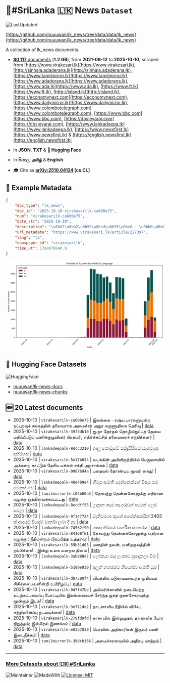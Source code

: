 # 📄#SriLanka 🇱🇰 News `Dataset`

![LastUpdated](https://img.shields.io/badge/last_updated-2025--10--10_12:46:03-green)

[https://github.com/nuuuwan/lk_news/tree/data/data/lk_news](https://github.com/nuuuwan/lk_news/tree/data/data/lk_news)

A collection of lk_news documents.

- [**80,117** documents](https://github.com/nuuuwan/lk_news/tree/data/data/lk_news) (**1.2 GB**), from **2021-09-12** to **2025-10-10**, scraped from [https://www.virakesari.lk](https://www.virakesari.lk), [http://sinhala.adaderana.lk](http://sinhala.adaderana.lk), [https://www.tamilmirror.lk](https://www.tamilmirror.lk), [https://www.adaderana.lk](https://www.adaderana.lk), [https://www.ada.lk](https://www.ada.lk), [https://www.ft.lk](https://www.ft.lk), [http://island.lk](http://island.lk), [https://economynext.com](https://economynext.com), [https://www.dailymirror.lk](https://www.dailymirror.lk), [https://www.colombotelegraph.com](https://www.colombotelegraph.com), [https://www.bbc.com](https://www.bbc.com), [https://dbsjeyaraj.com](https://dbsjeyaraj.com), [https://www.lankadeepa.lk](https://www.lankadeepa.lk), [https://www.newsfirst.lk](https://www.newsfirst.lk) & [https://english.newsfirst.lk](https://english.newsfirst.lk)

- In **JSON**, **TXT** & **🤗 Hugging Face**

- In **සිංහල**, **தமிழ்** & **English**

- 🎓 Cite as **[arXiv:2510.04124](https://arxiv.org/abs/2510.04124) [cs.CL]**

## 📝 Example Metadata

```json
{
    "doc_type": "lk_news",
    "doc_id": "2025-10-10-virakesarilk-ca600e75",
    "num": "virakesarilk-ca600e75",
    "date_str": "2025-10-10",
    "description": "\u0b87\u0bb2\u0b99\u0bcd\u0b95\u0bc8 - \u0bb0\u0bb7\u0bcd\u0baf \u0baa\u0bbe\u0bb0\u0bbe\u0bb3\u0bc1\u0bae\u0ba9\u0bcd\u0bb1 \u0ba8\u0b9f\u0bcd\u0baa\u0bc1\u0bb1\u0bb5\u0bc1\u0b9a\u0bcd \u0b9a\u0b99\u0bcd\u0b95\u0ba4\u0bcd\u0ba4\u0bbf\u0ba9\u0bcd \u0ba4\u0bb2\u0bc8\u0bb5\u0bb0\u0bbe\u0b95 \u0b85\u0bae\u0bc8\u0b9a\u0bcd\u0b9a\u0bb0\u0bcd \u0b85\u0ba8\u0bc1\u0bb0 \u0b95\u0bb0\u0bc1\u0ba3\u0bbe\u0ba4\u0bbf\u0bb2\u0b95 \u0ba4\u0bc6\u0bb0\u0bbf\u0bb5\u0bc1",
    "url_metadata": "https://www.virakesari.lk/article/227397",
    "lang": "ta",
    "newspaper_id": "virakesarilk",
    "time_ut": 1760079840.0
}
```

![Chart](https://raw.githubusercontent.com/nuuuwan/lk_news/refs/heads/data/data/lk_news/docs_by_month_and_lang.png)

## 🤗 Hugging Face Datasets

![HuggingFace](https://img.shields.io/badge/-HuggingFace-FDEE21?style=for-the-badge&logo=HuggingFace)

- [nuuuwan/lk-news-docs](https://huggingface.co/datasets/nuuuwan/lk-news-docs)
- [nuuuwan/lk-news-chunks](https://huggingface.co/datasets/nuuuwan/lk-news-chunks)

## 🆕 20 Latest documents

- 2025-10-10 | `virakesarilk-ca600e75` | இலங்கை - ரஷ்ய பாராளுமன்ற நட்புறவுச் சங்கத்தின் தலைவராக அமைச்சர் அநுர கருணாதிலக தெரிவு | [data](https://github.com/nuuuwan/lk_news/tree/data/data/lk_news/2020s/2025/2025-10-10-virakesarilk-ca600e75)
- 2025-10-10 | `virakesarilk-39f3db10` | ஐ.நா தேர்தல் தொழில்நுட்பத் தேவை மதிப்பீட்டுப் பணிக்குழுவினர் பிரதமர், எதிர்க்கட்சித் தலைவரைச் சந்தித்தனர் | [data](https://github.com/nuuuwan/lk_news/tree/data/data/lk_news/2020s/2025/2025-10-10-virakesarilk-39f3db10)
- 2025-10-10 | `lankadeepalk-9dcc3210` | ගාලු කොටුවේ සමුද්‍රසිරියේ සැඟවුණු අභිරහස | [data](https://github.com/nuuuwan/lk_news/tree/data/data/lk_news/2020s/2025/2025-10-10-lankadeepalk-9dcc3210)
- 2025-10-10 | `virakesarilk-5e17b024` | வடக்கின் அபிவிருத்தியில் பெருமளவில்  அக்கறை காட்டும் தேசிய மக்கள் சக்தி அரசாங்கம் | [data](https://github.com/nuuuwan/lk_news/tree/data/data/lk_news/2020s/2025/2025-10-10-virakesarilk-5e17b024)
- 2025-10-10 | `virakesarilk-0887bd4a` | புதையல் தோண்டிய மூவர் கைது! | [data](https://github.com/nuuuwan/lk_news/tree/data/data/lk_news/2020s/2025/2025-10-10-virakesarilk-0887bd4a)
- 2025-10-10 | `lankadeepalk-48e409e4` | හිටපු ඇමති දෙන්නෙක්ගේ විෂය පථ වෙනස් වේ | [data](https://github.com/nuuuwan/lk_news/tree/data/data/lk_news/2020s/2025/2025-10-10-lankadeepalk-48e409e4)
- 2025-10-10 | `tamilmirrorlk-c04b80a3` | தேசபந்து தென்னகோனுக்கு எதிரான வழக்கு ஒத்திவைக்கப்பட்டது | [data](https://github.com/nuuuwan/lk_news/tree/data/data/lk_news/2020s/2025/2025-10-10-tamilmirrorlk-c04b80a3)
- 2025-10-10 | `lankadeepalk-8ecdff55` | උදෑසන කෑම කෑ දරුවන් හැටක් ලෙඩ වෙලා | [data](https://github.com/nuuuwan/lk_news/tree/data/data/lk_news/2020s/2025/2025-10-10-lankadeepalk-8ecdff55)
- 2025-10-10 | `lankadeepalk-9f147724` | මැතිවරණ තුනේ අපේක්ෂකයින් 2403 ක්  ආදායම් වියදම් වාර්තා ලබා දී නෑ | [data](https://github.com/nuuuwan/lk_news/tree/data/data/lk_news/2020s/2025/2025-10-10-lankadeepalk-9f147724)
- 2025-10-10 | `lankadeepalk-74562f90` | ගාසා තීරයේ වාර්ගික සංහාරය | [data](https://github.com/nuuuwan/lk_news/tree/data/data/lk_news/2020s/2025/2025-10-10-lankadeepalk-74562f90)
- 2025-10-10 | `virakesarilk-84168f61` | தேசபந்து தென்னக்கோனுக்கு எதிரான வழக்கு ; நீதிமன்றம் பிறப்பித்த உத்தரவு! | [data](https://github.com/nuuuwan/lk_news/tree/data/data/lk_news/2020s/2025/2025-10-10-virakesarilk-84168f61)
- 2025-10-10 | `virakesarilk-59b31d05` | மனதின் நலன், மனிதகுலத்தின் நம்பிக்கை! : இன்று உலக மனநல தினம் | [data](https://github.com/nuuuwan/lk_news/tree/data/data/lk_news/2020s/2025/2025-10-10-virakesarilk-59b31d05)
- 2025-10-10 | `lankadeepalk-3ab888d7` | ලෝකයා මැද ලංකාව හුදෙකලා වීම | [data](https://github.com/nuuuwan/lk_news/tree/data/data/lk_news/2020s/2025/2025-10-10-lankadeepalk-3ab888d7)
- 2025-10-10 | `lankadeepalk-5189e030` | අලුත් හතරකට නියෝජ්‍ය ඇමති ධුර | [data](https://github.com/nuuuwan/lk_news/tree/data/data/lk_news/2020s/2025/2025-10-10-lankadeepalk-5189e030)
- 2025-10-10 | `virakesarilk-d87580f4` | விபத்தில் படுகாயமடைந்த முதியவர் சிகிச்சை பலனின்றி உயிரிழப்பு | [data](https://github.com/nuuuwan/lk_news/tree/data/data/lk_news/2020s/2025/2025-10-10-virakesarilk-d87580f4)
- 2025-10-10 | `virakesarilk-9d7f47be` | அமெரிக்காவில் நடைபெற்ற உடற்கட்டமைப்பு போட்டியில் இலங்கையைச் சேர்ந்த ஜகத் குணசேகரவுக்கு மூன்றாம் இடம்! | [data](https://github.com/nuuuwan/lk_news/tree/data/data/lk_news/2020s/2025/2025-10-10-virakesarilk-9d7f47be)
- 2025-10-10 | `virakesarilk-3e711de2` | நாடளாவிய ரீதியில் விசேட சுற்றிவளைப்பு நடவடிக்கை! | [data](https://github.com/nuuuwan/lk_news/tree/data/data/lk_news/2020s/2025/2025-10-10-virakesarilk-3e711de2)
- 2025-10-10 | `virakesarilk-279fd9fd` | காசாவில் இன்றுமுதல் தற்காலிக போர் நிறுத்தம்; இஸ்ரேல் இணக்கம் | [data](https://github.com/nuuuwan/lk_news/tree/data/data/lk_news/2020s/2025/2025-10-10-virakesarilk-279fd9fd)
- 2025-10-10 | `virakesarilk-e83b7830` | பொலிஸ் அதிகாரிகள் இருவர் பணி இடைநீக்கம்! | [data](https://github.com/nuuuwan/lk_news/tree/data/data/lk_news/2020s/2025/2025-10-10-virakesarilk-e83b7830)
- 2025-10-10 | `tamilmirrorlk-38dcb366` | அமைச்சரவையில் அதிரடி மாற்றம் | [data](https://github.com/nuuuwan/lk_news/tree/data/data/lk_news/2020s/2025/2025-10-10-tamilmirrorlk-38dcb366)

---

### [More Datasets about 🇱🇰 #SriLanka](https://github.com/nuuuwan/lk_datasets)

![Maintainer](https://img.shields.io/badge/maintainer-nuuuwan-red)
![MadeWith](https://img.shields.io/badge/made_with-python-blue)
[![License: MIT](https://img.shields.io/badge/License-MIT-yellow.svg)](https://opensource.org/licenses/MIT)
